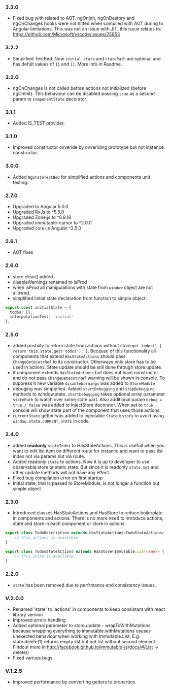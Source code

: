 ### 3.3.0
- Fixed bug with related to AOT. ngOnInit, ngOnDestory and ngOnChanges hooks were not hitted when compiled with AOT during to Angular limitations. This was not an issue with JIT. this issue relates to: https://github.com/Microsoft/vscode/issues/25853

### 3.2.2
- Simplified TestBed. Now `initial state` and `statePath` are optional and has defult values of `{}` and `[]`. More info in Readme.

### 3.2.0
- ngOnChanges is not called before actions not initialized (before ngOnInit). This behaviour can be disabled passing `true` as a second param to `ComponentState` decorator.

### 3.1.1
- Added IS_TEST provider.

### 3.1.0
- Improved constructor ovveride by ovveriding prototype but not instance constructor.

### 3.0.0
- Added ```NgStateTestBed``` for simplified actions and components unit testing.

### 2.7.0
- Upgraded to Angular 5.0.0
- Upgraded RxJs to ^5.5.0
- Upgraded Zone.js to ^0.8.18
- Upgraded immutable-cursor to ^2.0.0
- Upgraded core-js Angular ^2.5.0

### 2.6.1
- AOT fixes

### 2.6.0
- store.clear() added
- disableWarnings renamed to isProd
- when isProd all manipulations with state from ```window``` object are not allowed.
- simplified initial state declaration from function to simple object:
```ts
export const initialState = {
  todos: [],
  interpolationTest: 'initial'
};
```

### 2.5.0
- added posbiity to return state from actions without store ```get todos() { return this.state.get('todos'); }```. Because of this functionality all components that extend ```HasStateActions``` should pass ```ChangeDetecotrRef``` to its constructor. Otherways only store has to be used in actions. State update should be still done through store.update.
- if component extends ```HasStateActions``` but does not have constructor and do not pass ```ChangeDetecotrRef``` warning will be shown in console. To suppress it new variable ```disableWarnings``` was added to ```StoreModule```
- debuging was simplyfied. Added ```startDebugging``` and ```stopDebugging``` methods to window.state. ```startDebugging``` takes optional array parameter ```statePath``` to watch over some state part.
Also additional param ```debug = true / false``` was added to InjectStore decorator. When set to ```true``` console will show state part of the component that uses those actions.
- ```currentState``` getter was added to injectable ```StateHistory``` to avoid using ```window.state.CURRENT_STATE``` in code

### 2.4.0
- added <strong>readonly</strong> ```stateIndex``` to HasStateActions. This is usefull when you want to edit list item on different route for instance and want to pass list index not via params but via route.
- Added readonly ```state``` to actions. Now it is up to developer to use observable store or static state. But since it is readonly ```state.set``` and other update methods will not have any effect.
- Fixed bug compilation error on first startup
- Initial state, that is passed to StoreModule, is not longer a function but simple object

### 2.3.0
- Introduced classes HasStateActions<T> and HasStore<T> to reduce boilerplate in components and actions. There is no more need to introduce actions, state and store in each component or store in actions.

```ts
export class TodoDescription extends HasStateActions<TodoStateActions> {
    // this.actions is available
}

export class TodosStateActions extends HasStore<Immutable.List<any>> {
    // this.store is available
}
```

### 2.2.0
- `state` has been removed due to perfrmance and consistency issues.

### V.2.0.0

- Renamed 'state' to 'actions' in components to keep consistant with react library version
- Improved errors handling
- Added optional parameter to store.update - wrapToWithMutations because wrapping everything to immutable.withMutations causes unexected behaviour when working with Immutable.List. E.g. state.delete(1) returns empty list but not list without second element. Findout more in http://facebook.github.io/immutable-js/docs/#/List -> delete()
- Fixed variuos bugs

### V.1.2.5
- Improved performance by converting getters to properties
